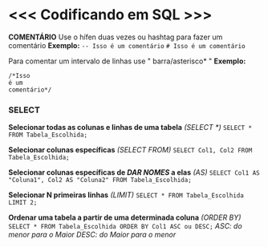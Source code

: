 # **<<< Codificando em SQL >>>**

**COMENTÁRIO**
Use o hífen duas vezes ou hashtag para fazer um comentário
**Exemplo:**
`-- Isso é um comentário`
`# Isso é um comentário`

Para comentar um intervalo de linhas use " barra/asterisco* "
**Exemplo:**
```
/*Isso
é um
comentário*/
```

### SELECT
**Selecionar todas as colunas e linhas de uma tabela** _(SELECT *)_
`SELECT * FROM Tabela_Escolhida;`

**Selecionar colunas específicas** _(SELECT FROM)_
`SELECT Col1, Col2 FROM Tabela_Escolhida;`

**Selecionar colunas específicas de _DAR NOMES_ a elas** _(AS)_
`SELECT Col1 AS "Coluna1", Col2 AS "Coluna2" FROM Tabela_Escolhida;`

**Selecionar N primeiras linhas** _(LIMIT)_
`SELECT * FROM Tabela_Escolhida LIMIT 2;`

**Ordenar uma tabela a partir de uma determinada coluna** _(ORDER BY)_
`SELECT * FROM Tabela_Escolhida ORDER BY Col1 ASC ou DESC;`
_ASC: do menor para o Maior_
_DESC: do Maior para o menor_
